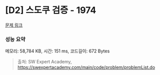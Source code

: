 # [D2] 스도쿠 검증 - 1974 

[문제 링크](https://swexpertacademy.com/main/code/problem/problemDetail.do?contestProbId=AV5Psz16AYEDFAUq) 

### 성능 요약

메모리: 58,784 KB, 시간: 151 ms, 코드길이: 672 Bytes



> 출처: SW Expert Academy, https://swexpertacademy.com/main/code/problem/problemList.do